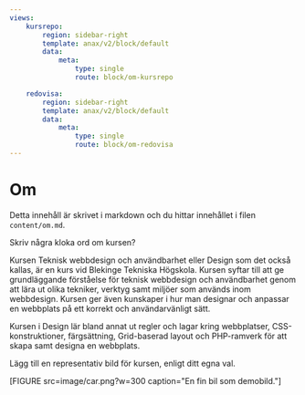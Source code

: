 ```yaml
---
views:
    kursrepo:
        region: sidebar-right
        template: anax/v2/block/default
        data:
            meta:
                type: single
                route: block/om-kursrepo

    redovisa:
        region: sidebar-right
        template: anax/v2/block/default
        data:
            meta:
                type: single
                route: block/om-redovisa
---
```

Om
=========================

Detta innehåll är skrivet i markdown och du hittar innehållet i filen `content/om.md`.

Skriv några kloka ord om kursen?

Kursen Teknisk webbdesign och användbarhet eller Design som det också kallas, är en kurs vid Blekinge Tekniska Högskola. Kursen syftar till att ge grundläggande förståelse för teknisk webbdesign och användbarhet genom att lära ut olika tekniker, verktyg samt miljöer som används inom webbdesign. Kursen ger även kunskaper i hur man designar och anpassar en webbplats på ett korrekt och användarvänligt sätt.

Kursen i Design lär bland annat ut regler och lagar kring webbplatser, CSS-konstruktioner, färgsättning, Grid-baserad layout och PHP-ramverk för att skapa samt designa en webbplats.

Lägg till en representativ bild för kursen, enligt ditt egna val.

[FIGURE src=image/car.png?w=300 caption="En fin bil som demobild."]
